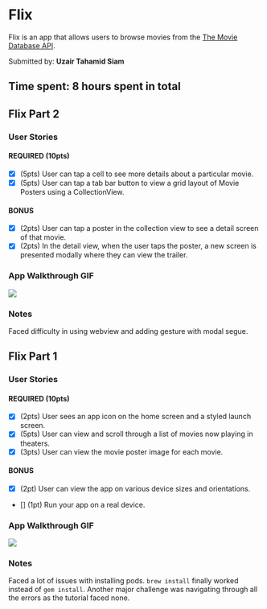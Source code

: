 # Flix

Flix is an app that allows users to browse movies from the [The Movie Database API](http://docs.themoviedb.apiary.io/#).

Submitted by: **Uzair Tahamid Siam**

Time spent: **8** hours spent in total
---

## Flix Part 2

### User Stories

#### REQUIRED (10pts)
- [X] (5pts) User can tap a cell to see more details about a particular movie.
- [X] (5pts) User can tap a tab bar button to view a grid layout of Movie Posters using a CollectionView.

#### BONUS
- [X] (2pts) User can tap a poster in the collection view to see a detail screen of that movie.
- [X] (2pts) In the detail view, when the user taps the poster, a new screen is presented modally where they can view the trailer.

### App Walkthrough GIF
![](https://i.imgur.com/6k7xL9h.gif)

### Notes
Faced difficulty in using webview and adding gesture with modal segue.

## Flix Part 1

### User Stories

#### REQUIRED (10pts)
- [X] (2pts) User sees an app icon on the home screen and a styled launch screen.
- [X] (5pts) User can view and scroll through a list of movies now playing in theaters.
- [X] (3pts) User can view the movie poster image for each movie.

#### BONUS
- [X] (2pt) User can view the app on various device sizes and orientations.
- [] (1pt) Run your app on a real device.

### App Walkthrough GIF

![](https://i.imgur.com/XY87oDl.gif)

### Notes
Faced a lot of issues with installing pods. `brew install` finally worked instead of `gem install`. 
Another major challenge was navigating through all the errors as the tutorial faced none. 
